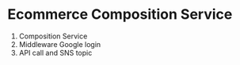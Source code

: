 # Ecommerce Composition Service

1. Composition Service
2. Middleware Google login 
3. API call and SNS topic
